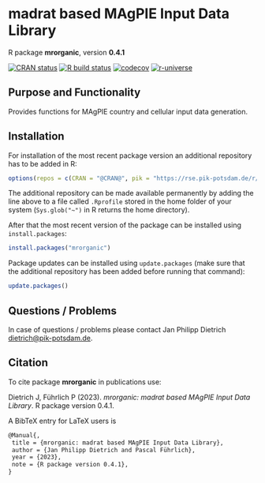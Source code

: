 # madrat based MAgPIE Input Data Library

R package **mrorganic**, version **0.4.1**

[![CRAN status](https://www.r-pkg.org/badges/version/mrorganic)](https://cran.r-project.org/package=mrorganic)  [![R build status](https://github.com/tscheypidi/mrorganic/workflows/check/badge.svg)](https://github.com/tscheypidi/mrorganic/actions) [![codecov](https://codecov.io/gh/tscheypidi/mrorganic/branch/master/graph/badge.svg)](https://app.codecov.io/gh/tscheypidi/mrorganic) [![r-universe](https://pik-piam.r-universe.dev/badges/mrorganic)](https://pik-piam.r-universe.dev/builds)

## Purpose and Functionality

Provides functions for MAgPIE country and cellular input data
    generation.


## Installation

For installation of the most recent package version an additional repository has to be added in R:

```r
options(repos = c(CRAN = "@CRAN@", pik = "https://rse.pik-potsdam.de/r/packages"))
```
The additional repository can be made available permanently by adding the line above to a file called `.Rprofile` stored in the home folder of your system (`Sys.glob("~")` in R returns the home directory).

After that the most recent version of the package can be installed using `install.packages`:

```r 
install.packages("mrorganic")
```

Package updates can be installed using `update.packages` (make sure that the additional repository has been added before running that command):

```r 
update.packages()
```

## Questions / Problems

In case of questions / problems please contact Jan Philipp Dietrich <dietrich@pik-potsdam.de>.

## Citation

To cite package **mrorganic** in publications use:

Dietrich J, Führlich P (2023). _mrorganic: madrat based MAgPIE Input Data Library_. R package version 0.4.1.

A BibTeX entry for LaTeX users is

 ```latex
@Manual{,
  title = {mrorganic: madrat based MAgPIE Input Data Library},
  author = {Jan Philipp Dietrich and Pascal Führlich},
  year = {2023},
  note = {R package version 0.4.1},
}
```
